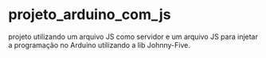 # projeto_arduino_com_js
projeto utilizando um arquivo JS como servidor e um arquivo JS para injetar a programação no Arduino utilizando a lib Johnny-Five.
